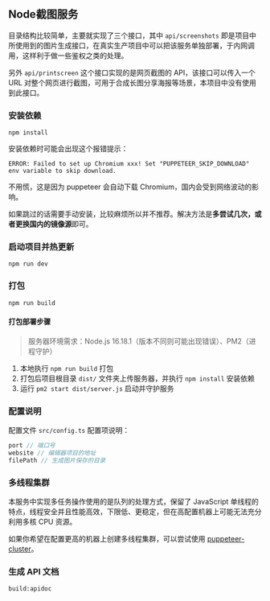 
## Node截图服务

目录结构比较简单，主要就实现了三个接口，其中 `api/screenshots` 即是项目中所使用到的图片生成接口，在真实生产项目中可以把该服务单独部署，于内网调用，这样利于做一些鉴权之类的处理。

另外 `api/printscreen` 这个接口实现的是网页截图的 API，该接口可以传入一个 URL 对整个网页进行截图，可用于合成长图分享海报等场景，本项目中没有使用到此接口。

### 安装依赖

`npm install`

安装依赖时可能会出现这个报错提示：

```
ERROR: Failed to set up Chromium xxx! Set "PUPPETEER_SKIP_DOWNLOAD" env variable to skip download.
```

不用慌，这是因为 puppeteer 会自动下载 Chromium，国内会受到网络波动的影响。

如果跳过的话需要手动安装，比较麻烦所以并不推荐。解决方法是**多尝试几次，或者更换国内的镜像源**即可。

### 启动项目并热更新

`npm run dev`

### 打包

`npm run build`

#### 打包部署步骤

> 服务器环境需求：Node.js 16.18.1（版本不同则可能出现错误）、PM2（进程守护）

1. 本地执行 `npm run build` 打包
2. 打包后项目根目录 `dist/` 文件夹上传服务器，并执行 `npm install` 安装依赖
3. 运行 `pm2 start dist/server.js` 启动并守护服务

### 配置说明

配置文件 `src/config.ts` 配置项说明：

```js
port // 端口号
website // 编辑器项目的地址
filePath // 生成图片保存的目录
```

### 多线程集群

本服务中实现多任务操作使用的是队列的处理方式，保留了 JavaScript 单线程的特点，线程安全并且性能高效，下限低、更稳定，但在高配置机器上可能无法充分利用多核 CPU 资源。

如果你希望在配置更高的机器上创建多线程集群，可以尝试使用 [puppeteer-cluster](https://github.com/thomasdondorf/puppeteer-cluster)。

### 生成 API 文档

`build:apidoc`